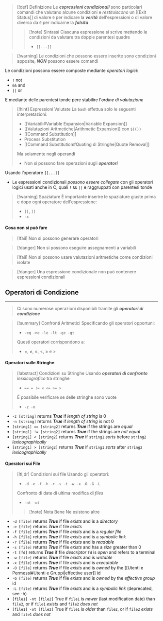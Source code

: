 >[!def] Definizione
>Le ***espressioni condizionali*** sono particolari comandi che valutano alcune condizioni e *restituiscono* un [[Exit Status]] di valore `0` per indicare la ***verità*** dell'espressioni o di valore diverso da `0` per indicarne la ***falsità***
>>[!note] Sintassi
>>Ciascuna espressione si scrive mettendo le condizioni da valutare tra doppie parentesi quadre
>>- `[[...]]`

>[!warning] Le condizioni che possono essere inserite sono condizioni apposite, ***NON*** possono essere comandi

Le condizioni possono essere composte mediante *operatori logici*:
- `!` not
- `&&` and
- `||` or

E mediante delle parentesi tonde pere stabilire l'*ordine di valutazione*

>[!hint] Espressioni Valutate
>La `bash` effettua solo le seguenti interpretazioni:
>- [[Variabili#Variable Expansion|Variable Expansion]]
>- [[Valutazioni Aritmetiche|Arithmetic Expansion]] con `$(())`
>- [[Command Substitution]]
>- Process Substitution
>- [[Command Substitution#Quoting di Stringhe|Quote Removal]]
>
>Ma solamente negli operandi
>- Non si possono fare operazioni sugli ***operatori***

Usando l’operatore `[[...]]` 
- Le espressioni condizionali *possono essere collegate* con gli operatori logici usati anche in C, quali `!` `&&` `||` e raggruppati con parentesi tonde

>[!warning] Spaziature
>È importante inserire le spaziature giuste prima e dopo ogni operatore dell'espressione:
>- `[[`, `]]`
>- `-x`


#### Cosa non si può fare
>[!fail] Non si possono generare operatori

>[!danger] Non si possono eseguire assegnamenti a variabili

>[!fail] Non si possono usare valutazioni aritmetiche come condizioni isolate

>[!danger] Una espressione condizionale non può contenere espressioni condizionali
## Operatori di Condizione
---
>Ci sono numerose operazioni disponibili tramite gli ***operatori di condizione***

>[!summary] Confronti Aritmetici
>Specificando gli operatori opportuni:
>- `-eq -ne -le -lt -ge -gt`
>
>Questi operatori corrispondono a:
>- $=$, $\neq$, $\leq$, $<$, $\geq$ e $>$   

#### Operatori sulle Stringhe
>[!abstract] Condizioni su Stringhe
>Usando ***operatori di confronto*** *lessicografico* tra stringhe
>- `== = != < <= >= > `
>
>È possibile verificare se delle stringhe sono vuote
>- `-z -n`
- `-z [string]` returns ***True*** if *length of string* is $0$
- `-n [string]` returns ***True*** if *length of string* is not $0$
- `[string1] == [string2]` returns ***True*** if the strings are *equal*
- `[string1] != [string2]` returns ***True*** if the strings are *not equal*
- `[string1] < [string2]` returns ***True*** if `string1` *sorts* before `string2` *lexicographically*
- `[string1] > [string2]` returns ***True*** if `string1` *sorts* after `string2` *lexicographically*
#### Operatori sui File
>[!tl;dr] Condizioni sui file
>Usando gli operatori:
>- `-d -e -f -h -r -s -t -w -x -O -G -L`
>
>Confronto di date di ultima modifica di *files*
>- `-nt -ot`
>
>>[!note] Nota Bene
>>Ne esistono altre

- `-d [file]` returns ***True*** if file *exists* and is a *directory*
- `-e [file]` returns ***True*** if file *exists*
- `-f [file]` returns ***True*** if file *exists* and is a *regular file*
- `-h [file]` returns ***True*** if file *exists* and is a *symbolic link*
- `-r [file]` returns ***True*** if file *exists* and is *readable*
- `-s [file]` returns ***True*** if file *exists* and has a *size* greater than $0$
- `-t [fd]` returns ***True*** if file *descriptor* `fd` is *open* and refers to a terminal
- `-w [file]` returns ***True*** if file *exists* and is *writable*
- `-x [file]` returns ***True*** if file *exists* and is *executable*
- `-O [file]` returns ***True*** if file *exists* and is *owned* by the [[Utenti e Permessi#Utenti e Gruppi|effective user]] id
- `-G [file]` returns ***True*** if file *exists* and is *owned* by the *effective group* id
- `-L [file]` returns ***True*** if file *exists* and is a *symbolic link* (deprecated, see -h)
- `[file1] -nt [file2]` True if `file1` is *newer* (last modification date) than `file2`, or if `file1` *exists* and `file2` *does not*
- `[file1] -ot [file2]` True if `file1` is *older* than `file2`, or if `file2` *exists* and `file1` *does not*

